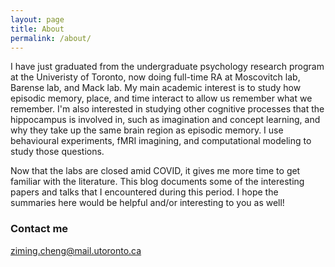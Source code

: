 ```yaml
---
layout: page
title: About
permalink: /about/
---
```


I have just graduated from the undergraduate psychology research program at the Univeristy of Toronto, now doing full-time RA at Moscovitch lab, Barense lab, and Mack lab. My main academic interest is to study how episodic memory, place, and time interact to allow us remember what we remember. I'm also interested in studying other cognitive processes that the hippocampus is involved in, such as imagination and concept learning, and why they take up the same brain region as episodic memory. I use behavioural experiments, fMRI imagining, and computational modeling to study those questions. 

Now that the labs are closed amid COVID, it gives me more time to get familiar with the literature. This blog documents some of the interesting papers and talks that I encountered during this period. I hope the summaries here would be helpful and/or interesting to you as well! 


### Contact me

[ziming.cheng@mail.utoronto.ca](mailto:ziming.cheng@mail.utoronto.ca)
